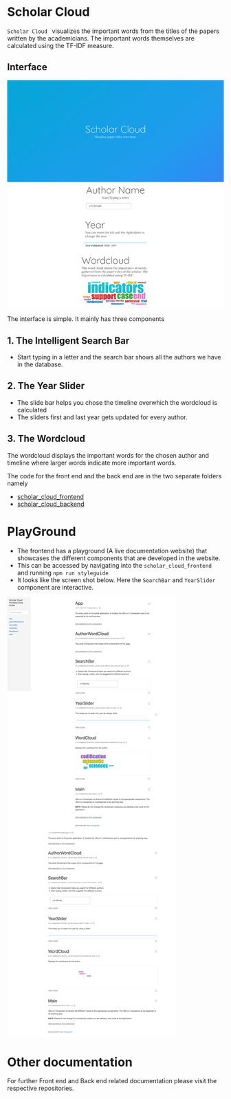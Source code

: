 # Scholar Cloud 

`Scholar Cloud ` visualizes the important words from the titles of the papers written by the academicians. The important words themselves are calculated using the TF-IDF measure.



## Interface	

![scholar_cloud_screenshot](scholar_cloud_frontend/splashscreens/scholar_cloud_screenshot.png)

The interface is simple. It mainly has three components 

## 1. The Intelligent Search Bar 

- Start typing in a letter and the search bar shows all the authors we have in the database.



## 2. The Year Slider 

- The slide bar helps you chose the timeline overwhich the wordcloud is calculated
- The sliders first and last year gets updated for every author.



## 3. The Wordcloud

The wordcloud displays the important words for the chosen author and timeline where larger words indicate more important words.



The code for the front end and the back end are in the two separate folders namely 

- [scholar_cloud_frontend](./scholar_cloud_frontend)
- [scholar_cloud_backend](./scholar_cloud_backend)



# PlayGround 

- The frontend has a playground (A live documentation website) that showcases the different components that are developed in the website.
- This can be accessed by navigating into the `scholar_cloud_frontend` and running `npm run styleguide` 
- It looks like the screen shot below.  Here the `SearchBar` and `YearSlider` component are interactive.



![documentation_screenshot](scholar_cloud_frontend/splashscreens/documentation_screenshot.png)

# Other documentation 

For further Front end and Back end related documentation please visit the respective repositories.